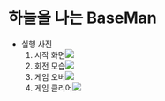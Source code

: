 # 하늘을 나는 BaseMan
- 실행 사진
    1. 시작 화면<img src="https://user-images.githubusercontent.com/106712562/177322420-d49ac101-e26d-4b8b-8147-5c64889e2453.png">
    2. 회전 모습<img src="https://user-images.githubusercontent.com/106712562/177322403-309a8c6c-dcfd-495f-9f1c-d32db7b94747.png">
    3. 게임 오버<img src="https://user-images.githubusercontent.com/106712562/177322244-1e5779d0-5b5c-473b-a173-de3c44b81127.png">
    3. 게임 클리어<img src="https://user-images.githubusercontent.com/106712562/177322433-d1188205-9b86-44d6-8fae-f16d90c1afc7.png">
